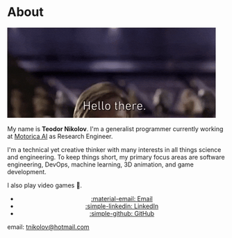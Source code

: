 # About

![](assets/gifs/hello-there.gif)

My name is **Teodor Nikolov**. I'm a generalist programmer currently working at [Motorica AI](https://www.motorica.ai) as Research Engineer.

I'm a technical yet creative thinker with many interests in all things science and engineering. To keep things short, my primary focus areas are software engineering, DevOps, machine learning, 3D animation, and game development.

I also play video games :space_invader:.

<div id="compact-cards" class="grid cards" markdown>

- <a href="mailto:tnikolov@hotmail.com" class="md-button md-button--primary" style="display: block; text-align: center;">:material-email: Email</a>
- <a href="https://www.linkedin.com/in/teodor-nikolov/" id="button-linkedin" class="md-button md-button--primary" style="display: block; text-align: center;">:simple-linkedin: LinkedIn</a>
- <a href="https://github.com/TeoNikolov" id="button-github" class="md-button md-button--primary" style="display: block; text-align: center;">:simple-github: GitHub</a>

</div>

email: [tnikolov@hotmail.com](mailto:tnikolov@hotmail.com)

